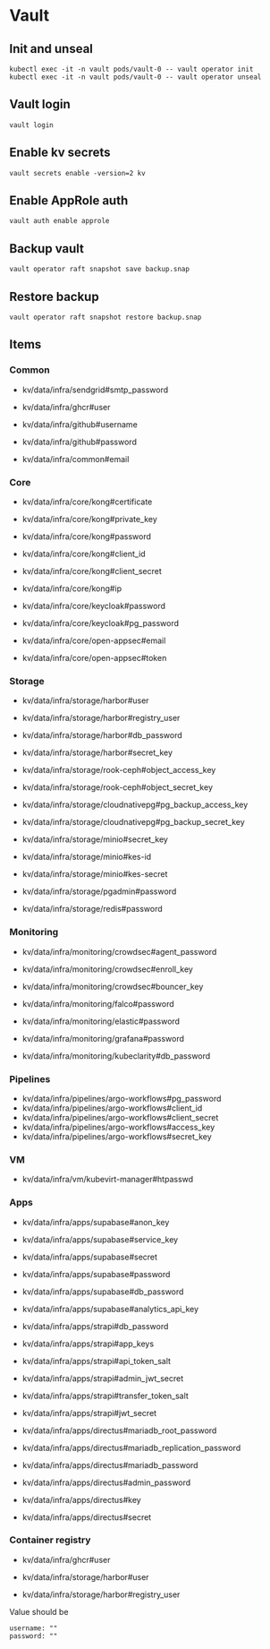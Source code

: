 # Vault

## Init and unseal

```
kubectl exec -it -n vault pods/vault-0 -- vault operator init
kubectl exec -it -n vault pods/vault-0 -- vault operator unseal
```

## Vault login

```
vault login
```

## Enable kv secrets

```
vault secrets enable -version=2 kv
```

## Enable AppRole auth

```
vault auth enable approle
```

## Backup vault

```
vault operator raft snapshot save backup.snap
```

## Restore backup

```
vault operator raft snapshot restore backup.snap
```

## Items

### Common

- kv/data/infra/sendgrid#smtp_password

- kv/data/infra/ghcr#user

- kv/data/infra/github#username
- kv/data/infra/github#password

- kv/data/infra/common#email

### Core

- kv/data/infra/core/kong#certificate
- kv/data/infra/core/kong#private_key
- kv/data/infra/core/kong#password
- kv/data/infra/core/kong#client_id
- kv/data/infra/core/kong#client_secret
- kv/data/infra/core/kong#ip

- kv/data/infra/core/keycloak#password
- kv/data/infra/core/keycloak#pg_password

- kv/data/infra/core/open-appsec#email
- kv/data/infra/core/open-appsec#token

### Storage

- kv/data/infra/storage/harbor#user
- kv/data/infra/storage/harbor#registry_user
- kv/data/infra/storage/harbor#db_password
- kv/data/infra/storage/harbor#secret_key

- kv/data/infra/storage/rook-ceph#object_access_key
- kv/data/infra/storage/rook-ceph#object_secret_key

- kv/data/infra/storage/cloudnativepg#pg_backup_access_key
- kv/data/infra/storage/cloudnativepg#pg_backup_secret_key

- kv/data/infra/storage/minio#secret_key
- kv/data/infra/storage/minio#kes-id
- kv/data/infra/storage/minio#kes-secret

- kv/data/infra/storage/pgadmin#password

- kv/data/infra/storage/redis#password

### Monitoring

- kv/data/infra/monitoring/crowdsec#agent_password
- kv/data/infra/monitoring/crowdsec#enroll_key
- kv/data/infra/monitoring/crowdsec#bouncer_key

- kv/data/infra/monitoring/falco#password

- kv/data/infra/monitoring/elastic#password

- kv/data/infra/monitoring/grafana#password

- kv/data/infra/monitoring/kubeclarity#db_password

### Pipelines

- kv/data/infra/pipelines/argo-workflows#pg_password
- kv/data/infra/pipelines/argo-workflows#client_id
- kv/data/infra/pipelines/argo-workflows#client_secret
- kv/data/infra/pipelines/argo-workflows#access_key
- kv/data/infra/pipelines/argo-workflows#secret_key

### VM

- kv/data/infra/vm/kubevirt-manager#htpasswd

### Apps

- kv/data/infra/apps/supabase#anon_key
- kv/data/infra/apps/supabase#service_key
- kv/data/infra/apps/supabase#secret
- kv/data/infra/apps/supabase#password
- kv/data/infra/apps/supabase#db_password
- kv/data/infra/apps/supabase#analytics_api_key

- kv/data/infra/apps/strapi#db_password
- kv/data/infra/apps/strapi#app_keys
- kv/data/infra/apps/strapi#api_token_salt
- kv/data/infra/apps/strapi#admin_jwt_secret
- kv/data/infra/apps/strapi#transfer_token_salt
- kv/data/infra/apps/strapi#jwt_secret

- kv/data/infra/apps/directus#mariadb_root_password
- kv/data/infra/apps/directus#mariadb_replication_password
- kv/data/infra/apps/directus#mariadb_password
- kv/data/infra/apps/directus#admin_password
- kv/data/infra/apps/directus#key
- kv/data/infra/apps/directus#secret

<!-- - kv/data/infra/messages/rabbitmq#username
- kv/data/infra/messages/rabbitmq#password -->

### Container registry

- kv/data/infra/ghcr#user

- kv/data/infra/storage/harbor#user
- kv/data/infra/storage/harbor#registry_user

Value should be

```
username: ""
password: ""
```
